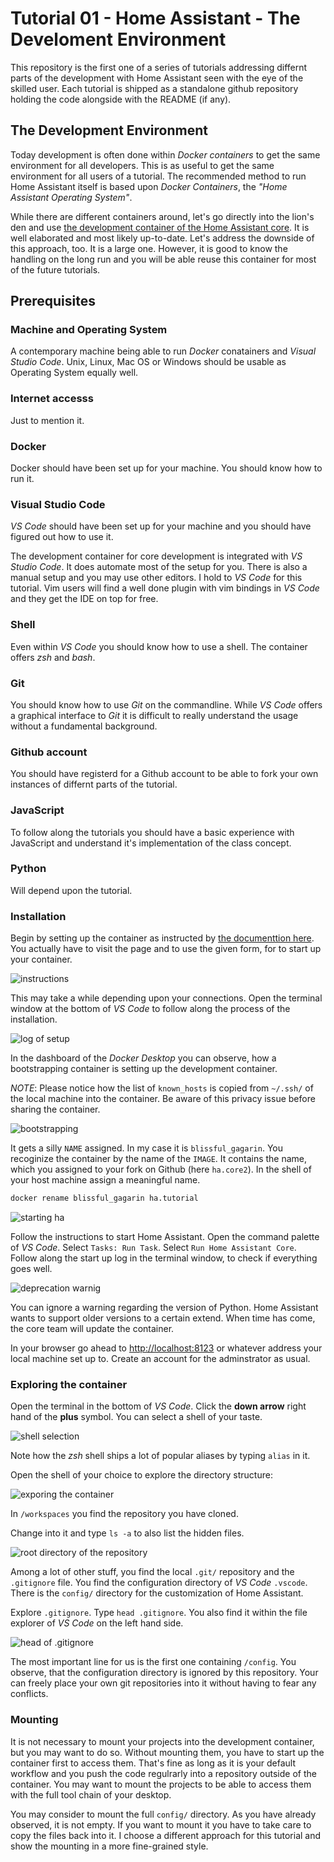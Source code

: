 # Tutorial 01 - Home Assistant - The Develoment Environment

This repository is the first one of a series of tutorials addressing differnt
parts of the development with Home Assistant seen with the eye of the skilled
user. Each tutorial is shipped as a standalone github repository holding the
code alongside with the README (if any).

## The Development Environment

Today development is often done within *Docker containers* to get the same
environment for all developers. This is as useful to get the same environment
for all users of a tutorial. The recommended method to run Home Assistant itself
is based upon *Docker Containers*, the *"Home Assistant Operating System"*.

While there are different containers around, let's go directly into the lion's
den and use [the development container of the Home Assistant
core](https://github.com/home-assistant/core). It is well elaborated and most
likely up-to-date. Let's address the downside of this approach, too. It is a
large one. However, it is good to know the handling on the long run and you will
be able reuse this container for most of the future tutorials.

## Prerequisites

### Machine and Operating System

A contemporary machine being able to run *Docker* conatainers and *Visual Studio
Code*. Unix, Linux, Mac OS or Windows should be usable as Operating System
equally well.

### Internet accesss

Just to mention it.

### Docker

Docker should have been set up for your machine. You should know how to run it.

### Visual Studio Code

*VS Code* should have been set up for your machine and you should have figured
out how to use it.

The development container for core development is integrated with *VS Studio
Code*. It does automate most of the setup for you. There is also a manual setup
and you may use other editors. I hold to *VS Code* for this tutorial. Vim users
will find a well done plugin with vim bindings in *VS Code* and they get the IDE
on top for free.

### Shell

Even within *VS Code* you should know how to use a shell. The container offers
*zsh* and *bash*.

### Git

You should know how to use *Git* on the commandline. While *VS Code* offers a
graphical interface to *Git* it is difficult to really understand the usage
without a fundamental background.

### Github account

You should have registerd for a Github account to be able to fork your own
instances of differnt parts of the tutorial.

### JavaScript

To follow along the tutorials you should have a basic experience with JavaScript
and understand it's implementation of the class concept.

### Python

Will depend upon the tutorial.

### Installation

Begin by setting up the container as instructed by [the documenttion
here](https://developers.home-assistant.io/docs/development_environment). You
actually have to visit the page and to use the given form, for to start up your
container.

![instructions](img/instructions-for-dev-container.png)

This may take a while depending upon your connections. Open the terminal window
at the bottom of *VS Code* to follow along the process of the installation.

![log of setup](img/process-of-container-setup.png)

In the dashboard of the *Docker Desktop* you can observe, how a bootstrapping
container is setting up the development container. 

_NOTE_: Please notice how the list of `known_hosts` is copied from `~/.ssh/`
of the local machine into the container. Be aware of this privacy issue before
sharing the container.

![bootstrapping](img/bootstrapping.png)

It gets a silly `NAME` assigned. In my case it is `blissful_gagarin`. You
recoginize the container by the name of the `IMAGE`. It contains the name, which
you assigned to your fork on Github (here `ha.core2`). In the shell of your host
machine assign a meaningful name.

```sh
docker rename blissful_gagarin ha.tutorial
```

![starting ha](img/starting-ha.png)

Follow the instructions to start Home Assistant. Open the command palette of *VS
Code*. Select `Tasks: Run Task`. Select `Run Home Assistant Core`. Follow along
the start up log in the terminal window, to check if everything goes well.

![deprecation warnig](img/deprecation-waring.png)

You can ignore a warning regarding the version of Python. Home Assistant wants
to support older versions to a certain extend. When time has come, the core team
will update the container.

In your browser go ahead to [http://localhost:8123](http://localhost:8123) or
whatever address your local machine set up to. Create an account for the
adminstrator as usual.

### Exploring the container

Open the terminal in the bottom of *VS Code*. Click the **down arrow** right
hand of the **plus** symbol. You can select a shell of your taste.

![shell selection](img/shell-selection.png)

Note how the *zsh* shell ships a lot of popular aliases by typing `alias` in it.

Open the shell of your choice to explore the directory structure:

![exporing the container](img/exploring.png)

In `/workspaces` you find the repository you have cloned. 

Change into it and type `ls -a` to also list the hidden files.

![root directory of the repository](img/repo-root.png)

Among a lot of other stuff, you find the local `.git/` repository and the
`.gitignore` file. You find the configuration directory of *VS Code* `.vscode`.
There is the `config/` directory for the customization of Home Assistant.

Explore `.gitignore`. Type `head .gitignore`. You also find it within the file
explorer of *VS Code* on the left hand side.

![head of .gitignore](img/head-gitignore.png)

The most important line for us is the first one containing `/config`. You
observe, that the configuration directory is ignored by this repository. Your
can freely place your own git repositories into it without having to fear any
conflicts.

### Mounting

It is not necessary to mount your projects into the development container, but
you may want to do so. Without mounting them, you have to start up the container
first to access them. That's fine as long as it is your default workflow and you
push the code regulrarly into a repository outside of the container. You may
want to mount the projects to be able to access them with the full tool chain of
your desktop.

You may consider to mount the full `config/` directory. As you have already
observed, it is not empty. If you want to mount it you have to take care to copy
the files back into it. I choose a different approach for this tutorial and show
the mounting in a more fine-grained style.
